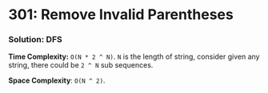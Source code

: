 # 301: Remove Invalid Parentheses

### Solution: DFS
**Time Complexity:** `O(N * 2 ^ N)`. `N` is the length of string, consider given any string, there could be `2 ^ N` sub sequences.

**Space Complexity**: `O(N ^ 2)`.